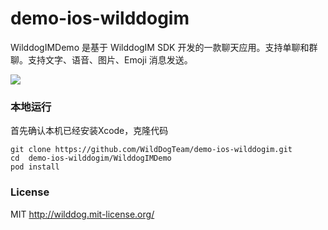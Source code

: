 # demo-ios-wilddogim

WilddogIMDemo 是基于 WilddogIM SDK 开发的一款聊天应用。支持单聊和群聊。支持文字、语音、图片、Emoji 消息发送。

![](http://ocpo37x5v.bkt.clouddn.com/2016-11-30-iosdemo.png)

### 本地运行

首先确认本机已经安装Xcode，克隆代码
```
git clone https://github.com/WildDogTeam/demo-ios-wilddogim.git
cd  demo-ios-wilddogim/WilddogIMDemo
pod install
```

### License
MIT
http://wilddog.mit-license.org/
